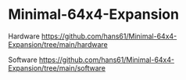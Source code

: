 # Minimal-64x4-Expansion

Hardware
https://github.com/hans61/Minimal-64x4-Expansion/tree/main/hardware

Software
https://github.com/hans61/Minimal-64x4-Expansion/tree/main/software

